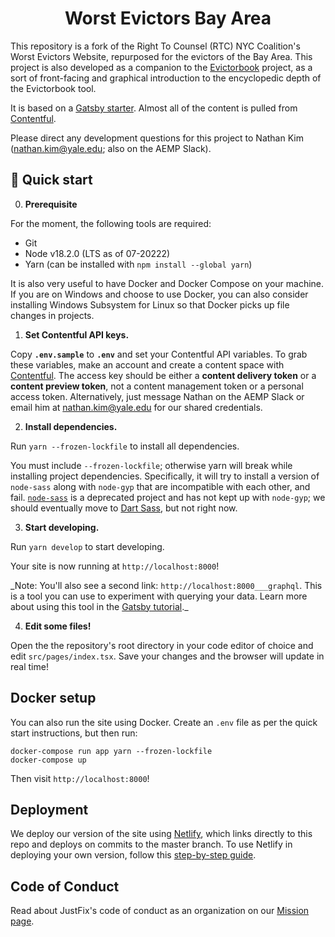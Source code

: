 <h1 align="center">
  Worst Evictors Bay Area
</h1>

This repository is a fork of the Right To Counsel (RTC) NYC
Coalition's Worst Evictors Website, repurposed for the evictors of the
Bay Area. This project is also developed as a companion to the
[Evictorbook](evictorbook.com/) project, as a sort of front-facing and
graphical introduction to the encyclopedic depth of the Evictorbook
tool.

It is based on a
[Gatsby starter](https://github.com/fhavrlent/gatsby-contentful-typescript-starter).
Almost all of the content is pulled from
[Contentful](https://www.contentful.com/).

Please direct any development questions for this project to Nathan Kim
(nathan.kim@yale.edu; also on the AEMP Slack).

## 🚀 Quick start

0. **Prerequisite**

For the moment, the following tools are required:

- Git
- Node v18.2.0 (LTS as of 07-20222)
- Yarn (can be installed with `npm install --global yarn`)

It is also very useful to have Docker and Docker Compose on your
machine. If you are on Windows and choose to use Docker, you can also
consider installing Windows Subsystem for Linux so that Docker picks
up file changes in projects.

1. **Set Contentful API keys.**

Copy **`.env.sample`** to **`.env`** and set your Contentful API
variables. To grab these variables, make an account and create a
content space with [Contentful](https://www.contentful.com/). The
access key should be either a **content delivery token** or a
**content preview token**, not a content management token or a
personal access token. Alternatively, just message Nathan on the AEMP
Slack or email him at nathan.kim@yale.edu for our shared credentials.

2. **Install dependencies.**

Run `yarn --frozen-lockfile` to install all dependencies.

You must include `--frozen-lockfile`; otherwise yarn will break while
installing project dependencies. Specifically, it will try to install
a version of `node-sass` along with `node-gyp` that are incompatible
with each other, and fail.
[`node-sass`](https://github.com/sass/node-sass#node-sass) is a
deprecated project and has not kept up with `node-gyp`; we should
eventually move to [Dart Sass](https://sass-lang.com/dart-sass), but
not right now.

3. **Start developing.**

Run `yarn develop` to start developing.

Your site is now running at `http://localhost:8000`!

\_Note: You'll also see a second link:
`http://localhost:8000___graphql`. This is a tool you can use to
experiment with querying your data. Learn more about using this tool
in the
[Gatsby tutorial](https://next.gatsbyjs.org/tutorial/part-five/#introducing-graphiql).\_

4. **Edit some files!**

Open the the repository's root directory in your code editor of choice
and edit `src/pages/index.tsx`. Save your changes and the browser will
update in real time!

## Docker setup

You can also run the site using Docker. Create an `.env` file as per
the quick start instructions, but then run:

```
docker-compose run app yarn --frozen-lockfile
docker-compose up
```

Then visit `http://localhost:8000`!

## Deployment

We deploy our version of the site using
[Netlify](https://www.netlify.com/), which links directly to this repo
and deploys on commits to the master branch. To use Netlify in
deploying your own version, follow this
[step-by-step guide](https://www.netlify.com/blog/2016/09/29/a-step-by-step-guide-deploying-on-netlify/).

## Code of Conduct

Read about JustFix's code of conduct as an organization on our
[Mission page](https://www.justfix.nyc/our-mission/).
